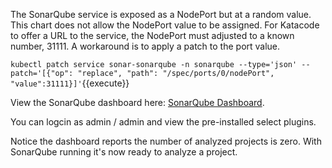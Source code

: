 The SonarQube service is exposed as a NodePort but at a random value. This chart does not allow the NodePort value to be assigned. For Katacode to offer a URL to the service, the NodePort must adjusted to a known number, 31111. A workaround is to apply a patch to the port value.

`kubectl patch service sonar-sonarqube -n sonarqube --type='json' --patch='[{"op": "replace", "path": "/spec/ports/0/nodePort", "value":31111}]'`{{execute}}

View the SonarQube dashboard here: [SonarQube Dashboard](
https://[[HOST_SUBDOMAIN]]-31111-[[KATACODA_HOST]].environments.katacoda.com/).

You can logcin as admin / admin and view the pre-installed select plugins.

Notice the dashboard reports the number of analyzed projects is zero. With SonarQube running it's now ready to analyze a project.
